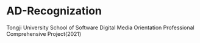 # AD-Recognization
Tongji University School of Software Digital Media Orientation Professional Comprehensive Project(2021)

